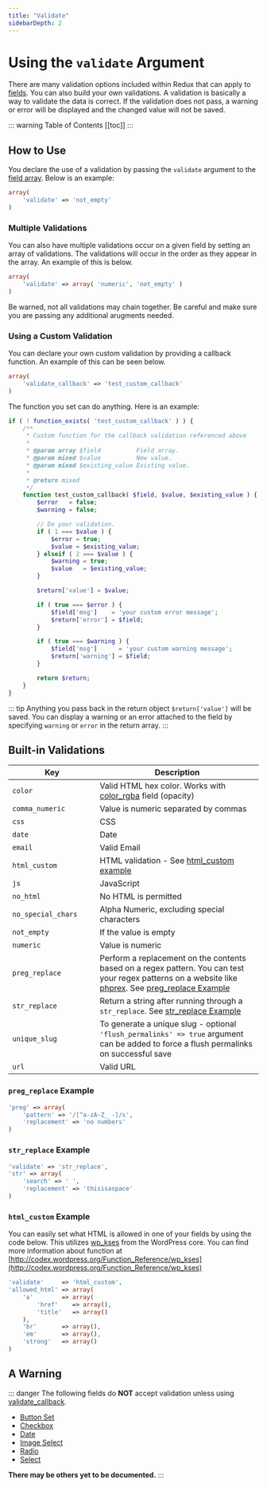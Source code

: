 ```yaml
---
title: "Validate"
sidebarDepth: 2
---
```


# Using the `validate` Argument

There are many validation options included within Redux that can apply to [fields](../objects/field.md). You can 
also build your own validations. A validation is basically a way to validate the data is correct. If the validation
does not pass, a warning or error will be displayed and the changed value will not be saved.

::: warning Table of Contents
[[toc]]
:::

## How to Use
You declare the use of a validation by passing the `validate` argument to the [field array](../objects/field.md).
Below is an example:
 
```php
array(
    'validate' => 'not_empty'
)
```

### Multiple Validations

You can also have multiple validations occur on a given field by setting an array of validations. The validations will
occur in the order as they appear in the array. An example of this is below.
```php
array(
    'validate' => array( 'numeric', 'not_empty' )
)
```

Be warned, not all validations may chain together. Be careful and make sure you are passing any additional arugments needed.


### Using a Custom Validation

You can declare your own custom validation by providing a callback function. An example of this can be seen below.

```php
array(
    'validate_callback' => 'test_custom_callback'
)
```

The function you set can do anything. Here is an example:
```php
if ( ! function_exists( 'test_custom_callback' ) ) {
	/**
	 * Custom function for the callback validation referenced above
	 *
	 * @param array $field          Field array.
	 * @param mixed $value          New value.
	 * @param mixed $existing_value Existing value.
	 *
	 * @return mixed
	 */
	function test_custom_callback( $field, $value, $existing_value ) {
		$error   = false;
		$warning = false;

		// Do your validation.
		if ( 1 === $value ) {
			$error = true;
			$value = $existing_value;
		} elseif ( 2 === $value ) {
			$warning = true;
			$value   = $existing_value;
		}

		$return['value'] = $value;

		if ( true === $error ) {
			$field['msg']    = 'your custom error message';
			$return['error'] = $field;
		}

		if ( true === $warning ) {
			$field['msg']      = 'your custom warning message';
			$return['warning'] = $field;
		}

		return $return;
	}
}
```

::: tip
Anything you pass back in the return object `$return['value']` will be saved. You can display a warning or an error
attached to the field by specifying `warning` or `error` in the return array.
:::

## Built-in Validations

|<div style="width:160px;">Key</div>|Description|
|--|--|
|`color`|Valid HTML hex color. Works with [color_rgba](../../core-fields/color-rgba.md) field (opacity)|
|`comma_numeric`|Value is numeric separated by commas|
|`css`|CSS|
|`date`|Date|
|`email`|Valid Email|
|`html_custom`|HTML validation - See [html_custom example](validate.md#html_custom-example) |
|`js`|JavaScript|
|`no_html`|No HTML is permitted|
|`no_special_chars`|Alpha Numeric, excluding special characters|
|`not_empty`|If the value is empty|
|`numeric`|Value is numeric|
|`preg_replace`|Perform a replacement on the contents based on a regex pattern. You can test your regex patterns on a website like [phprex](https://phphub.net/regex/). See [preg_replace Example](validate.md#preg-replace-example)|
|`str_replace`|Return a string after running through a `str_replace`. See [str_replace Example](validate.md#str-replace-example)|
|`unique_slug`|To generate a unique slug - optional `'flush_permalinks' => true` argument can be added to force a flush permalinks on successful save|
|`url`|Valid URL|


### `preg_replace` Example

```php    'validate' => 'preg_replace',
'preg' => array(
    'pattern' => '/[^a-zA-Z_ -]/s', 
    'replacement' => 'no numbers'
)
```


### `str_replace` Example

```php    
'validate' => 'str_replace',
'str' => array(
    'search' => ' ', 
    'replacement' => 'thisisaspace'
)
```


### `html_custom` Example

You can easily set what HTML is allowed in one of your fields by using the code below. This utilizes 
[wp_kses](http://codex.wordpress.org/Function_Reference/wp_kses) from the WordPress core. You can find more information 
about function at [http://codex.wordpress.org/Function_Reference/wp_kses](http://codex.wordpress.org/Function_Reference/wp_kses)

```php    
'validate'     => 'html_custom',
'allowed_html' => array( 
    'a'        => array( 
        'href'    => array(), 
        'title'   => array() 
    ), 
    'br'       => array(), 
    'em'       => array(), 
    'strong'   => array() 
)
```



## A Warning
::: danger
The following fields do **NOT** accept validation unless using [validate_callback](validate.md#using-a-custom-validation).

- [Button Set](../../core-fields/button-set.md)
- [Checkbox](../../core-fields/checkbox.md)
- [Date](../../core-fields/date.md)
- [Image Select](../../core-fields/image-select.md)
- [Radio](../../core-fields/radio.md)
- [Select](../../core-fields/select.md)

**There may be others yet to be documented.**
:::
